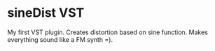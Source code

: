 # sineDist VST
My first VST plugin. Creates distortion based on sine function. Makes everything sound like a FM synth =).
